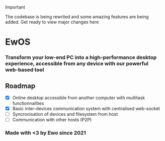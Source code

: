 > [!IMPORTANT]  
> The codebase is being rewrited and some amazing features are being added. Get ready to view major changes here

# EwOS
### Transform your low-end PC into a high-performance desktop experience, accessible from any device with our powerful web-based tool

## Roadmap
- [x] Online desktop accessible from another computer with multitask functionnalities
- [x] Basic inter-devices communication system with centralised web-socket
- [ ] Syncronisation of devices and filesystem from host
- [ ] Communication with other hosts (P2P)

### Made with <3 by Ewo since 2021
